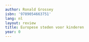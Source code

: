 ```yaml
---
author: Ronald Grossey
isbn: '9789054663751'
lang: nl
layout: review
title: Europese steden voor kinderen
year: 0
---
```


